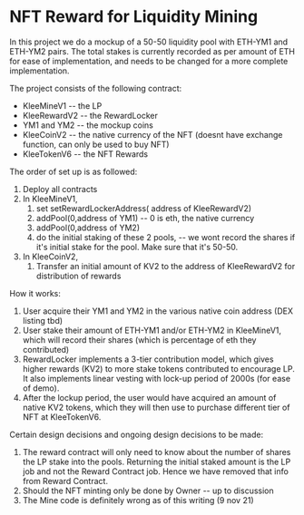 # NFT Reward for Liquidity Mining

In this project we do a mockup of a 50-50 liquidity pool with ETH-YM1 and ETH-YM2 pairs. The total stakes is currently recorded as per amount of ETH for ease of implementation, and needs to be changed for a more complete implementation. 

The project consists of the following contract:
* KleeMineV1 -- the LP
* KleeRewardV2 -- the RewardLocker
* YM1 and YM2 -- the mockup coins
* KleeCoinV2 -- the native currency of the NFT (doesnt have exchange function, can only be used to buy NFT)
* KleeTokenV6 -- the NFT Rewards 

The order of set up is as followed:
1. Deploy all contracts
2. In KleeMineV1, 
   1. set setRewardLockerAddress( address of KleeRewardV2)
   2. addPool(0,address of YM1) -- 0 is eth, the native currency
   3. addPool(0,address of YM2) 
   4. do the initial staking of these 2 pools, -- we wont record the shares if it's initial stake for the pool. Make sure that it's 50-50. 
3. In KleeCoinV2,
   1. Transfer an initial amount of KV2 to the address of KleeRewardV2 for distribution of rewards

How it works:
1. User acquire their YM1 and YM2 in the various native coin address (DEX listing tbd)
2. User stake their amount of ETH-YM1 and/or ETH-YM2 in KleeMineV1, which will record their shares (which is percentage of eth they contributed)
3. RewardLocker implements a 3-tier contribution model, which gives higher rewards (KV2) to more stake tokens contributed to encourage LP. It also implements linear vesting with lock-up period of 2000s (for ease of demo).
4. After the lockup period, the user would have acquired an amount of native KV2 tokens, which they will then use to purchase different tier of NFT at KleeTokenV6. 


Certain design decisions and ongoing design decisions to be made:
1. The reward contract will only need to know about the number of shares the LP stake into the pools. Returning the initial staked amount is the LP job and not the Reward Contract job. Hence we have removed that info from Reward Contract. 
2. Should the NFT minting only be done by Owner -- up to discussion 
3. The Mine code is definitely wrong as of this writing (9 nov 21) 
